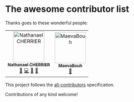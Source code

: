 # The awesome contributor list

Thanks goes to these wonderful people:

<!-- ALL-CONTRIBUTORS-LIST:START - Do not remove or modify this section -->
<!-- prettier-ignore -->
<table><tr><td align="center"><a href="https://nathanaelcherrier.com"><img src="https://avatars0.githubusercontent.com/u/3090112?v=4" width="100px;" alt="Nathanael CHERRIER"/><br /><sub><b>Nathanael CHERRIER</b></sub></a><br /><a href="#blog-mindsers" title="Blogposts">📝</a> <a href="https://github.com/mindsers/yabf/commits?author=mindsers" title="Code">💻</a> <a href="#maintenance-mindsers" title="Maintenance">🚧</a> <a href="https://github.com/mindsers/yabf/commits?author=mindsers" title="Documentation">📖</a></td><td align="center"><a href="https://github.com/MaevaBouh"><img src="https://avatars2.githubusercontent.com/u/43937565?v=4" width="100px;" alt="MaevaBouh"/><br /><sub><b>MaevaBouh</b></sub></a><br /><a href="https://github.com/mindsers/yabf/commits?author=MaevaBouh" title="Documentation">📖</a></td></tr></table>

<!-- ALL-CONTRIBUTORS-LIST:END -->

This project follows the [all-contributors](https://github.com/all-contributors/all-contributors) specification.

Contributions of any kind welcome!
